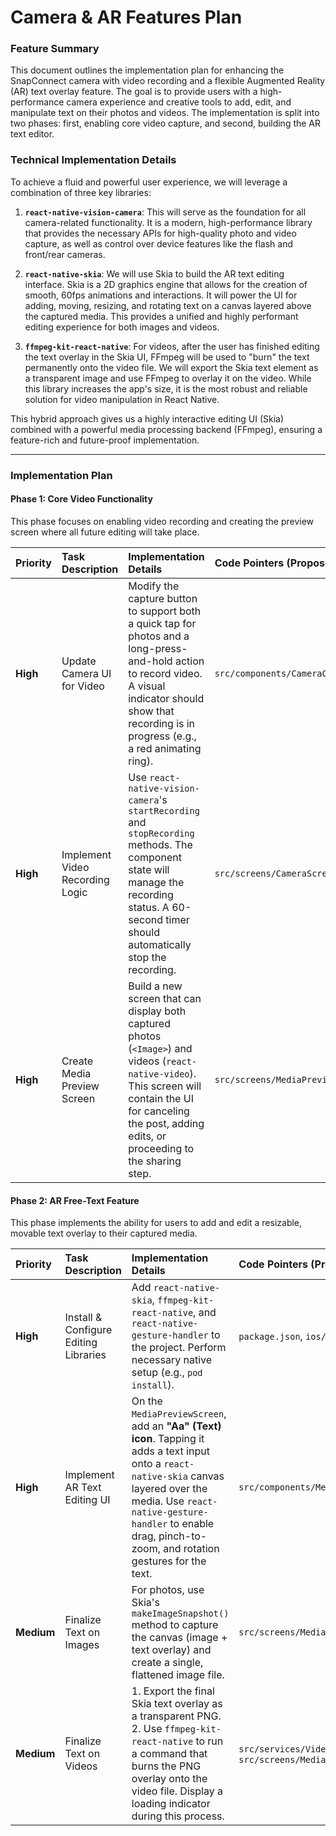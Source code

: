 # Camera & AR Features Plan

### Feature Summary

This document outlines the implementation plan for enhancing the SnapConnect
camera with video recording and a flexible Augmented Reality (AR) text overlay
feature. The goal is to provide users with a high-performance camera experience
and creative tools to add, edit, and manipulate text on their photos and videos.
The implementation is split into two phases: first, enabling core video capture,
and second, building the AR text editor.

### Technical Implementation Details

To achieve a fluid and powerful user experience, we will leverage a combination
of three key libraries:

1.  **`react-native-vision-camera`**: This will serve as the foundation for all
    camera-related functionality. It is a modern, high-performance library that
    provides the necessary APIs for high-quality photo and video capture, as
    well as control over device features like the flash and front/rear cameras.

2.  **`react-native-skia`**: We will use Skia to build the AR text editing
    interface. Skia is a 2D graphics engine that allows for the creation of
    smooth, 60fps animations and interactions. It will power the UI for adding,
    moving, resizing, and rotating text on a canvas layered above the captured
    media. This provides a unified and highly performant editing experience for
    both images and videos.

3.  **`ffmpeg-kit-react-native`**: For videos, after the user has finished
    editing the text overlay in the Skia UI, FFmpeg will be used to "burn" the
    text permanently onto the video file. We will export the Skia text element
    as a transparent image and use FFmpeg to overlay it on the video. While this
    library increases the app's size, it is the most robust and reliable
    solution for video manipulation in React Native.

This hybrid approach gives us a highly interactive editing UI (Skia) combined
with a powerful media processing backend (FFmpeg), ensuring a feature-rich and
future-proof implementation.

---

### Implementation Plan

#### Phase 1: Core Video Functionality

This phase focuses on enabling video recording and creating the preview screen
where all future editing will take place.

| Priority | Task Description                | Implementation Details                                                                                                                                                                                           | Code Pointers (Proposed)                   | Dependencies          | Status  |
| :------- | :------------------------------ | :--------------------------------------------------------------------------------------------------------------------------------------------------------------------------------------------------------------- | :----------------------------------------- | :-------------------- | :------ |
| **High** | Update Camera UI for Video      | Modify the capture button to support both a quick tap for photos and a long-press-and-hold action to record video. A visual indicator should show that recording is in progress (e.g., a red animating ring).    | `src/components/CameraControls/index.tsx`  | None                  | ☐ To Do |
| **High** | Implement Video Recording Logic | Use `react-native-vision-camera`'s `startRecording` and `stopRecording` methods. The component state will manage the recording status. A 60-second timer should automatically stop the recording.                | `src/screens/CameraScreen/index.tsx`       | Camera UI Update      | ☐ To Do |
| **High** | Create Media Preview Screen     | Build a new screen that can display both captured photos (`<Image>`) and videos (`react-native-video`). This screen will contain the UI for canceling the post, adding edits, or proceeding to the sharing step. | `src/screens/MediaPreviewScreen/index.tsx` | Video Recording Logic | ☐ To Do |

#### Phase 2: AR Free-Text Feature

This phase implements the ability for users to add and edit a resizable, movable
text overlay to their captured media.

| Priority   | Task Description                      | Implementation Details                                                                                                                                                                                                                                 | Code Pointers (Proposed)                                                     | Dependencies       | Status  |
| :--------- | :------------------------------------ | :----------------------------------------------------------------------------------------------------------------------------------------------------------------------------------------------------------------------------------------------------- | :--------------------------------------------------------------------------- | :----------------- | :------ |
| **High**   | Install & Configure Editing Libraries | Add `react-native-skia`, `ffmpeg-kit-react-native`, and `react-native-gesture-handler` to the project. Perform necessary native setup (e.g., `pod install`).                                                                                           | `package.json`, `ios/Podfile`                                                | All Phase 1 Tasks  | ☐ To Do |
| **High**   | Implement AR Text Editing UI          | On the `MediaPreviewScreen`, add an **"Aa" (Text) icon**. Tapping it adds a text input onto a `react-native-skia` canvas layered over the media. Use `react-native-gesture-handler` to enable drag, pinch-to-zoom, and rotation gestures for the text. | `src/components/MediaPreview/ARTextEditor.tsx`                               | Install Libraries  | ☐ To Do |
| **Medium** | Finalize Text on Images               | For photos, use Skia's `makeImageSnapshot()` method to capture the canvas (image + text overlay) and create a single, flattened image file.                                                                                                            | `src/screens/MediaPreviewScreen/index.tsx`                                   | AR Text Editing UI | ☐ To Do |
| **Medium** | Finalize Text on Videos               | 1. Export the final Skia text overlay as a transparent PNG. 2. Use `ffmpeg-kit-react-native` to run a command that burns the PNG overlay onto the video file. Display a loading indicator during this process.                                         | `src/services/VideoProcessor.ts`, `src/screens/MediaPreviewScreen/index.tsx` | AR Text Editing UI | ☐ To Do |
